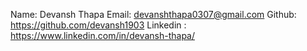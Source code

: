 Name: Devansh Thapa
Email: devanshthapa0307@gmail.com
Github: https://github.com/devansh1903
Linkedin : https://www.linkedin.com/in/devansh-thapa/